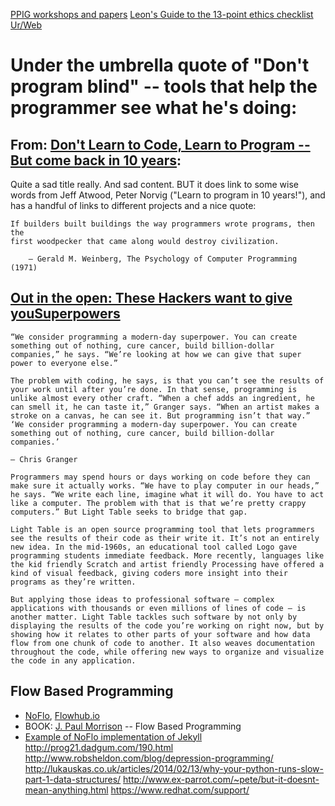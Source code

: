 [PPIG workshops and papers](http://www.ppig.org/workshops/)
[Leon's Guide to the 13-point ethics checklist](http://www.cs.bath.ac.uk/Leon/pages/ethics.shtml#checklist)
[Ur/Web](http://www.impredicative.com/ur/)


# Under the umbrella quote of "Don't program blind" -- tools that help the programmer see what he's doing:

## From: [Don't Learn to Code, Learn to Program -- But come back in 10 years](http://johnkurkowski.com/posts/dont-learn-to-code-learn-to-program-but-come-back-in-10-years/):

Quite a sad title really. And sad content. BUT it does link to some wise words
from Jeff Atwood, Peter Norvig ("Learn to program in 10 years!"), and has a
handful of links to different projects and a nice quote:

    If builders built buildings the way programmers wrote programs, then the
    first woodpecker that came along would destroy civilization.

        – Gerald M. Weinberg, The Psychology of Computer Programming (1971)


## [Out in the open: These Hackers want to give youSuperpowers](http://www.wired.com/wiredenterprise/2014/01/light-table/)

    “We consider programming a modern-day superpower. You can create something out of nothing, cure cancer, build billion-dollar companies,” he says. “We’re looking at how we can give that super power to everyone else.”
    
    The problem with coding, he says, is that you can’t see the results of your work until after you’re done. In that sense, programming is unlike almost every other craft. “When a chef adds an ingredient, he can smell it, he can taste it,” Granger says. “When an artist makes a stroke on a canvas, he can see it. But programming isn’t that way.”
    ‘We consider programming a modern-day superpower. You can create something out of nothing, cure cancer, build billion-dollar companies.’
    
    — Chris Granger
    
    Programmers may spend hours or days working on code before they can make sure it actually works. “We have to play computer in our heads,” he says. “We write each line, imagine what it will do. You have to act like a computer. The problem with that is that we’re pretty crappy computers.” But Light Table seeks to bridge that gap.
    
    Light Table is an open source programming tool that lets programmers see the results of their code as their write it. It’s not an entirely new idea. In the mid-1960s, an educational tool called Logo gave programming students immediate feedback. More recently, languages like the kid friendly Scratch and artist friendly Processing have offered a kind of visual feedback, giving coders more insight into their programs as they’re written.
    
    But applying those ideas to professional software — complex applications with thousands or even millions of lines of code — is another matter. Light Table tackles such software by not only by displaying the results of the code you’re working on right now, but by showing how it relates to other parts of your software and how data flow from one chunk of code to another. It also weaves documentation throughout the code, while offering new ways to organize and visualize the code in any application.

## Flow Based Programming

* [NoFlo](http://noflojs.org/), [Flowhub.io](http://flowhub.io/)
* BOOK: [J. Paul Morrison](http://www.jpaulmorrison.com/fbp/) -- Flow Based Programming
* [Example of NoFlo implementation of Jekyll](https://github.com/the-grid/noflo-jekyll)
http://prog21.dadgum.com/190.html
http://www.robsheldon.com/blog/depression-programming/
http://lukauskas.co.uk/articles/2014/02/13/why-your-python-runs-slow-part-1-data-structures/
http://www.ex-parrot.com/~pete/but-it-doesnt-mean-anything.html
https://www.redhat.com/support/

